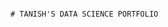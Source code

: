                                                                                                         # TANISH'S DATA SCIENCE PORTFOLIO
